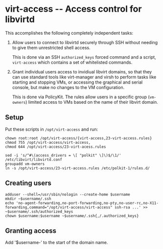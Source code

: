 # virt-access -- Access control for libvirtd

This accomplishes the following completely independent tasks:

1. Allow users to connect to libvirtd securely through SSH
   without needing to give them unrestricted shell access.

   This is done via an SSH `authorized_keys` forced command and a
   script, `virt-access` which contains a set of whitelisted commands.

2. Grant individual users access to invidiual libvirt domains, so that
   they can use standard tools like virt-manager and virsh to perform
   tasks like starting and stopping VMs, or accessing the graphical
   and serial console, but make no changes to the VM configuration.

   This is done via PolicyKit. The rules allow users in a specific
   group (`vm-owners`) limited access to VMs based on the name of
   their libvirt domain.


## Setup

Put these scripts in `/opt/virt-access` and run:

```
chown root:root /opt/virt-access/{virt-access,23-virt-access.rules}
chmod 755 /opt/virt-access/virt-access,
chmod 644 /opt/virt-access/23-virt-acess.rules

sed -i 's/^#\(access_drivers = \[ "polkit" \]\)$/\1/' /etc/libvirt/libvirtd.conf
groupadd vm-owners
ln -s /opt/virt-access/23-virt-access.rules /etc/polkit-1/rules.d/
```


## Creating users

```
adduser --shell=/usr/sbin/nologin --create-home $username
mkdir ~$username/.ssh
echo 'no-agent-forwarding,no-port-forwarding,no-pty,no-user-rc,no-X11-forwarding,command="/opt/virt-access/virt-access" ssh-rsa ...' >> ~$username/.ssh/authorized_keys
chown $username:$username ~$username/.ssh{,/.authorized_keys}
```


## Granting access

Add '$username-' to the start of the domain name.

